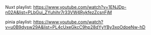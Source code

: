 Nuxt playlist: https://www.youtube.com/watch?v=1ENJDp-n02A&list=PLbGui_ZYuhihr7r33VW4RykfezZcsnFjM

pinia playlist: https://www.youtube.com/watch?v=u0B9dysw29A&list=PL4cUxeGkcC9hp28dYyYBy3xoOdoeNw-hD
